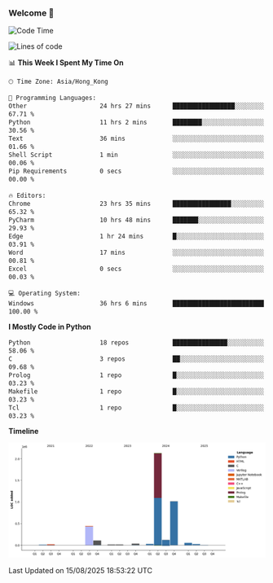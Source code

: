 ### Welcome 👋

<!--START_SECTION:waka-->
![Code Time](http://img.shields.io/badge/Code%20Time-2%2C462%20hrs%2020%20mins-blue)

![Lines of code](https://img.shields.io/badge/From%20Hello%20World%20I%27ve%20Written-4.0%20million%20lines%20of%20code-blue)

📊 **This Week I Spent My Time On** 

```text
🕑︎ Time Zone: Asia/Hong_Kong

💬 Programming Languages: 
Other                    24 hrs 27 mins      █████████████████░░░░░░░░   67.71 % 
Python                   11 hrs 2 mins       ████████░░░░░░░░░░░░░░░░░   30.56 % 
Text                     36 mins             ░░░░░░░░░░░░░░░░░░░░░░░░░   01.66 % 
Shell Script             1 min               ░░░░░░░░░░░░░░░░░░░░░░░░░   00.06 % 
Pip Requirements         0 secs              ░░░░░░░░░░░░░░░░░░░░░░░░░   00.00 % 

🔥 Editors: 
Chrome                   23 hrs 35 mins      ████████████████░░░░░░░░░   65.32 % 
PyCharm                  10 hrs 48 mins      ███████░░░░░░░░░░░░░░░░░░   29.93 % 
Edge                     1 hr 24 mins        █░░░░░░░░░░░░░░░░░░░░░░░░   03.91 % 
Word                     17 mins             ░░░░░░░░░░░░░░░░░░░░░░░░░   00.81 % 
Excel                    0 secs              ░░░░░░░░░░░░░░░░░░░░░░░░░   00.03 % 

💻 Operating System: 
Windows                  36 hrs 6 mins       █████████████████████████   100.00 % 
```

**I Mostly Code in Python** 

```text
Python                   18 repos            ███████████████░░░░░░░░░░   58.06 % 
C                        3 repos             ██░░░░░░░░░░░░░░░░░░░░░░░   09.68 % 
Prolog                   1 repo              █░░░░░░░░░░░░░░░░░░░░░░░░   03.23 % 
Makefile                 1 repo              █░░░░░░░░░░░░░░░░░░░░░░░░   03.23 % 
Tcl                      1 repo              █░░░░░░░░░░░░░░░░░░░░░░░░   03.23 % 
```



**Timeline**

![Lines of Code chart](https://raw.githubusercontent.com/xhj2501/xhj2501/main/assets/bar_graph.png)


 Last Updated on 15/08/2025 18:53:22 UTC
<!--END_SECTION:waka-->

